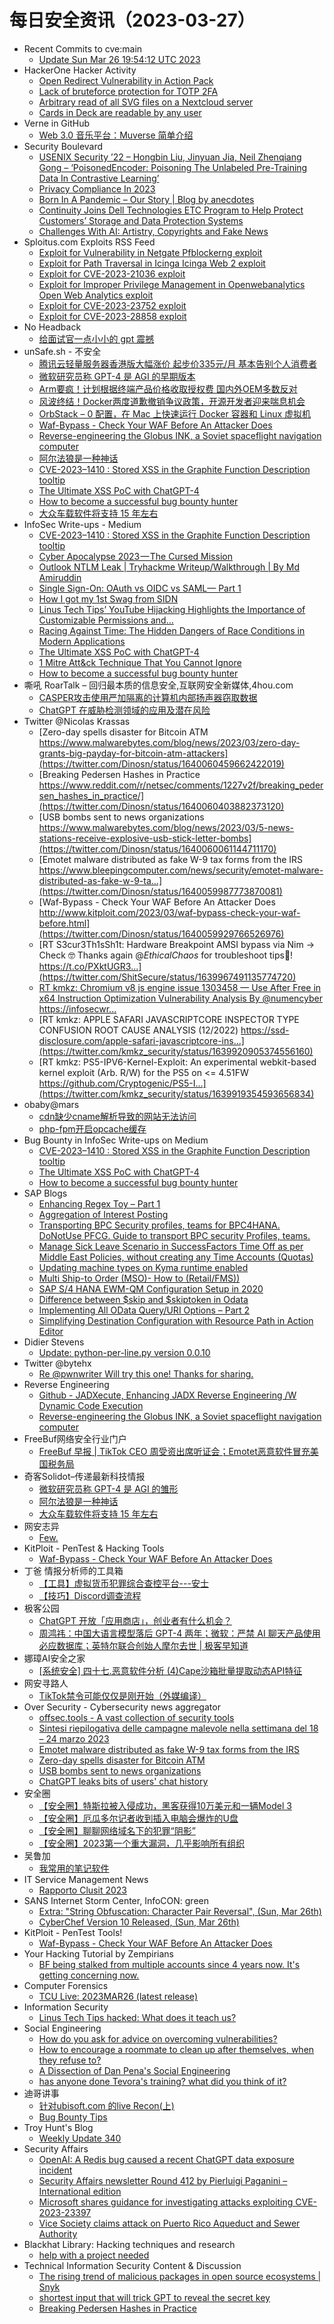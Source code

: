 # 每日安全资讯（2023-03-27）

- Recent Commits to cve:main
  - [Update Sun Mar 26 19:54:12 UTC 2023](https://github.com/trickest/cve/commit/c3d35855b22d1f1730dff885d059534f9a7d8850)
- HackerOne Hacker Activity
  - [Open Redirect Vulnerability in Action Pack](https://hackerone.com/reports/1865991)
  - [Lack of bruteforce protection for TOTP 2FA](https://hackerone.com/reports/1265709)
  - [Arbitrary read of all SVG files on a Nextcloud server](https://hackerone.com/reports/1302155)
  - [Cards in Deck are readable by any user](https://hackerone.com/reports/1331728)
- Verne in GitHub
  - [Web 3.0 音乐平台：Muverse 简单介绍](https://einverne.github.io/post/2023/03/muverse.html)
- Security Boulevard
  - [USENIX Security ’22 – Hongbin Liu, Jinyuan Jia, Neil Zhenqiang Gong – ‘PoisonedEncoder: Poisoning The Unlabeled Pre-Training Data In Contrastive Learning’](https://securityboulevard.com/2023/03/usenix-security-22-hongbin-liu-jinyuan-jia-neil-zhenqiang-gong-poisonedencoder-poisoning-the-unlabeled-pre-training-data-in-contrastive-learning/)
  - [Privacy Compliance In 2023](https://securityboulevard.com/2023/03/privacy-compliance-in-2023/)
  - [Born In A Pandemic – Our Story | Blog by anecdotes](https://securityboulevard.com/2023/03/born-in-a-pandemic-our-story-blog-by-anecdotes/)
  - [Continuity Joins Dell Technologies ETC Program to Help Protect Customers’ Storage and Data Protection Systems](https://securityboulevard.com/2023/03/continuity-joins-dell-technologies-etc-program-to-help-protect-customers-storage-and-data-protection-systems/)
  - [Challenges With AI: Artistry, Copyrights and Fake News](https://securityboulevard.com/2023/03/challenges-with-ai-artistry-copyrights-and-fake-news/)
- Sploitus.com Exploits RSS Feed
  - [Exploit for Vulnerability in Netgate Pfblockerng exploit](https://sploitus.com/exploit?id=CCD5CAA5-6C3B-5F0E-BAD9-89B84D17AAFD&utm_source=rss&utm_medium=rss)
  - [Exploit for Path Traversal in Icinga Icinga Web 2 exploit](https://sploitus.com/exploit?id=6D04130D-AF21-5B54-B7F6-BF4754C22045&utm_source=rss&utm_medium=rss)
  - [Exploit for CVE-2023-21036 exploit](https://sploitus.com/exploit?id=CE4D8CD6-3A45-5B98-B4C9-06630AB2BC23&utm_source=rss&utm_medium=rss)
  - [Exploit for Improper Privilege Management in Openwebanalytics Open Web Analytics exploit](https://sploitus.com/exploit?id=29D543EF-B6CC-5C01-8298-BF4FEBE17E0A&utm_source=rss&utm_medium=rss)
  - [Exploit for CVE-2023-23752 exploit](https://sploitus.com/exploit?id=54927F48-C5BC-5D6B-870D-5A9C42925094&utm_source=rss&utm_medium=rss)
  - [Exploit for CVE-2023-28858 exploit](https://sploitus.com/exploit?id=C2DBAD0F-81CF-5325-B3DE-6509B2D493D9&utm_source=rss&utm_medium=rss)
- No Headback
  - [给面试官一点小小的 gpt 震撼](http://xargin.com/the-death-of-baguwen/)
- unSafe.sh - 不安全
  - [腾讯云轻量服务器香港版大幅涨价 起步价335元/月 基本告别个人消费者](https://buaq.net/go-155368.html)
  - [微软研究员称 GPT-4 是 AGI 的早期版本](https://buaq.net/go-155362.html)
  - [Arm要疯！计划根据终端产品价格收取授权费 国内外OEM多数反对](https://buaq.net/go-155359.html)
  - [风波终结！Docker两度道歉撤销争议政策，开源开发者迎来喘息机会](https://buaq.net/go-155360.html)
  - [OrbStack – 0 配置，在 Mac 上快速运行 Docker 容器和 Linux 虚拟机](https://buaq.net/go-155352.html)
  - [Waf-Bypass - Check Your WAF Before An Attacker Does](https://buaq.net/go-155332.html)
  - [Reverse-engineering the Globus INK, a Soviet spaceflight navigation computer](https://buaq.net/go-155341.html)
  - [阿尔法狼是一种神话](https://buaq.net/go-155334.html)
  - [CVE-2023–1410 : Stored XSS in the Graphite Function Description tooltip](https://buaq.net/go-155342.html)
  - [The Ultimate XSS PoC with ChatGPT-4](https://buaq.net/go-155343.html)
  - [How to become a successful bug bounty hunter](https://buaq.net/go-155344.html)
  - [大众车载软件将支持 15 年左右](https://buaq.net/go-155335.html)
- InfoSec Write-ups - Medium
  - [CVE-2023–1410 : Stored XSS in the Graphite Function Description tooltip](https://infosecwriteups.com/cve-2023-1410-stored-xss-in-the-graphite-function-description-tooltip-165bdc32154c?source=rss----7b722bfd1b8d---4)
  - [Cyber Apocalypse 2023 — The Cursed Mission](https://infosecwriteups.com/cyber-apocalypse-2023-the-cursed-mission-f4f52a97e485?source=rss----7b722bfd1b8d---4)
  - [Outlook NTLM Leak | Tryhackme Writeup/Walkthrough | By Md Amiruddin](https://infosecwriteups.com/outlook-ntlm-leak-tryhackme-writeup-walkthrough-by-md-amiruddin-8d2c51193f3f?source=rss----7b722bfd1b8d---4)
  - [Single Sign-On: OAuth vs OIDC vs SAML— Part 1](https://infosecwriteups.com/single-sign-on-oauth-vs-oidc-vs-saml-part-1-bbbbbf010beb?source=rss----7b722bfd1b8d---4)
  - [How I got my 1st Swag from SIDN](https://infosecwriteups.com/how-i-got-my-1st-swag-from-sidn-5a392c845755?source=rss----7b722bfd1b8d---4)
  - [Linus Tech Tips’ YouTube Hijacking Highlights the Importance of Customizable Permissions and…](https://infosecwriteups.com/linus-tech-tips-youtube-hijacking-highlights-the-importance-of-customizable-permissions-and-bf554470173c?source=rss----7b722bfd1b8d---4)
  - [Racing Against Time: The Hidden Dangers of Race Conditions in Modern Applications](https://infosecwriteups.com/racing-against-time-the-hidden-dangers-of-race-conditions-in-modern-applications-2aedfb26e4fc?source=rss----7b722bfd1b8d---4)
  - [The Ultimate XSS PoC with ChatGPT-4](https://infosecwriteups.com/the-ultimate-xss-poc-with-chatgpt-4-2be606a13a2e?source=rss----7b722bfd1b8d---4)
  - [1 Mitre Att&ck Technique That You Cannot Ignore](https://infosecwriteups.com/1-mitre-att-ck-technique-that-you-cannot-ignore-536eb9b2b5e7?source=rss----7b722bfd1b8d---4)
  - [How to become a successful bug bounty hunter](https://infosecwriteups.com/how-to-become-a-successful-bug-bounty-hunter-adc05c90b174?source=rss----7b722bfd1b8d---4)
- 嘶吼 RoarTalk – 回归最本质的信息安全,互联网安全新媒体,4hou.com
  - [CASPER攻击使用严加隔离的计算机内部扬声器窃取数据](https://www.4hou.com/posts/gXBY)
  - [ChatGPT 在威胁检测领域的应用及潜在风险](https://www.4hou.com/posts/50jB)
- Twitter @Nicolas Krassas
  - [Zero-day spells disaster for Bitcoin ATM https://www.malwarebytes.com/blog/news/2023/03/zero-day-grants-big-payday-for-bitcoin-atm-attackers](https://twitter.com/Dinosn/status/1640060459662422019)
  - [Breaking Pedersen Hashes in Practice https://www.reddit.com/r/netsec/comments/1227v2f/breaking_pedersen_hashes_in_practice/](https://twitter.com/Dinosn/status/1640060403882373120)
  - [USB bombs sent to news organizations https://www.malwarebytes.com/blog/news/2023/03/5-news-stations-receive-explosive-usb-stick-letter-bombs](https://twitter.com/Dinosn/status/1640060061144711170)
  - [Emotet malware distributed as fake W-9 tax forms from the IRS https://www.bleepingcomputer.com/news/security/emotet-malware-distributed-as-fake-w-9-ta...](https://twitter.com/Dinosn/status/1640059987773870081)
  - [Waf-Bypass - Check Your WAF Before An Attacker Does http://www.kitploit.com/2023/03/waf-bypass-check-your-waf-before.html](https://twitter.com/Dinosn/status/1640059929766526976)
  - [RT S3cur3Th1sSh1t: Hardware Breakpoint AMSI bypass via Nim -> Check 🤓 Thanks again @_EthicalChaos_ for troubleshoot tips🍻! https://t.co/PXktUGR3...](https://twitter.com/ShitSecure/status/1639967491135774720)
  - [RT kmkz: Chromium v8 js engine issue 1303458 — Use After Free in x64 Instruction Optimization Vulnerability Analysis By @numencyber https://infosecwr...](https://twitter.com/kmkz_security/status/1639921960749506561)
  - [RT kmkz: APPLE SAFARI JAVASCRIPTCORE INSPECTOR TYPE CONFUSION ROOT CAUSE ANALYSIS (12/2022) https://ssd-disclosure.com/apple-safari-javascriptcore-ins...](https://twitter.com/kmkz_security/status/1639920905374556160)
  - [RT kmkz: PS5-IPV6-Kernel-Exploit: An experimental webkit-based kernel exploit (Arb. R/W) for the PS5 on <= 4.51FW https://github.com/Cryptogenic/PS5-I...](https://twitter.com/kmkz_security/status/1639919354593656834)
- obaby@mars
  - [cdn缺少cname解析导致的网站无法访问](https://h4ck.org.cn/2023/03/cdn%e7%bc%ba%e5%b0%91cname%e8%a7%a3%e6%9e%90%e5%af%bc%e8%87%b4%e7%9a%84%e7%bd%91%e7%ab%99%e6%97%a0%e6%b3%95%e8%ae%bf%e9%97%ae/)
  - [php-fpm开启opcache缓存](https://h4ck.org.cn/2023/03/php-fpm%e5%bc%80%e5%90%afopcache%e7%bc%93%e5%ad%98/)
- Bug Bounty in InfoSec Write-ups on Medium
  - [CVE-2023–1410 : Stored XSS in the Graphite Function Description tooltip](https://infosecwriteups.com/cve-2023-1410-stored-xss-in-the-graphite-function-description-tooltip-165bdc32154c?source=rss----7b722bfd1b8d--bug_bounty)
  - [The Ultimate XSS PoC with ChatGPT-4](https://infosecwriteups.com/the-ultimate-xss-poc-with-chatgpt-4-2be606a13a2e?source=rss----7b722bfd1b8d--bug_bounty)
  - [How to become a successful bug bounty hunter](https://infosecwriteups.com/how-to-become-a-successful-bug-bounty-hunter-adc05c90b174?source=rss----7b722bfd1b8d--bug_bounty)
- SAP Blogs
  - [Enhancing Regex Toy – Part 1](https://blogs.sap.com/2023/03/26/enhancing-regex-toy-part-1/)
  - [Aggregation of Interest Posting](https://blogs.sap.com/2023/03/26/aggregation-of-interest-posting/)
  - [Transporting BPC Security profiles, teams for BPC4HANA. DoNotUse PFCG. Guide to transport BPC security Profiles, teams.](https://blogs.sap.com/2023/03/26/transporting-bpc-security-profiles-teams-for-bpc4hana.-donotuse-pfcg./)
  - [Manage Sick Leave Scenario in SuccessFactors Time Off as per Middle East Policies, without creating any Time Accounts (Quotas)](https://blogs.sap.com/2023/03/26/manage-sick-leave-scenario-in-successfactors-time-off-as-per-middle-east-policies-without-creating-any-time-accounts-quotas/)
  - [Updating machine types on Kyma runtime enabled](https://blogs.sap.com/2023/03/26/updating-machine-types-on-kyma-runtime-enabled/)
  - [Multi Ship-to Order (MSO)- How to (Retail/FMS))](https://blogs.sap.com/2023/03/26/multi-ship-to-order-mso-how-to-retail-fms/)
  - [SAP S/4 HANA EWM-QM Configuration Setup in 2020](https://blogs.sap.com/2023/03/26/sap-s-4-hana-ewm-qm-configuration-setup-in-2020/)
  - [Difference between $skip and $skiptoken in Odata](https://blogs.sap.com/2023/03/26/difference-between-skip-and-skiptoken-in-odata/)
  - [Implementing All OData Query/URI Options – Part 2](https://blogs.sap.com/2023/03/26/implementing-all-odata-query-uri-options-part-2/)
  - [Simplifying Destination Configuration with Resource Path in Action Editor](https://blogs.sap.com/2023/03/26/simplifying-destination-configuration-with-resource-path-in-action-editor/)
- Didier Stevens
  - [Update: python-per-line.py version 0.0.10](https://blog.didierstevens.com/2023/03/26/update-python-per-line-py-version-0-0-10/)
- Twitter @bytehx
  - [Re @pwnwriter Will try this one! Thanks for sharing.](https://twitter.com/bytehx343/status/1639911012395814914)
- Reverse Engineering
  - [Github - JADXecute, Enhancing JADX Reverse Engineering /W Dynamic Code Execution](https://www.reddit.com/r/ReverseEngineering/comments/122w8l9/github_jadxecute_enhancing_jadx_reverse/)
  - [Reverse-engineering the Globus INK, a Soviet spaceflight navigation computer](https://www.reddit.com/r/ReverseEngineering/comments/122j1hp/reverseengineering_the_globus_ink_a_soviet/)
- FreeBuf网络安全行业门户
  - [FreeBuf 早报 | TikTok CEO 周受资出席听证会；Emotet恶意软件冒充美国税务局](https://www.freebuf.com/news/361616.html)
- 奇客Solidot–传递最新科技情报
  - [微软研究员称 GPT-4 是 AGI 的雏形](https://www.solidot.org/story?sid=74494)
  - [阿尔法狼是一种神话](https://www.solidot.org/story?sid=74493)
  - [大众车载软件将支持 15 年左右](https://www.solidot.org/story?sid=74492)
- 网安志异
  - [Few.](https://mp.weixin.qq.com/s?__biz=MzAxNzYyNzMyNg==&mid=2664232467&idx=1&sn=d94c2ff37df0f63e9534ba78971a063f&chksm=80daf7c2b7ad7ed4b1bc72da66dc6f71215754a79d79da6c74cb1756b7a64e02abd793bad296&scene=58&subscene=0#rd)
- KitPloit - PenTest & Hacking Tools
  - [Waf-Bypass - Check Your WAF Before An Attacker Does](http://www.kitploit.com/2023/03/waf-bypass-check-your-waf-before.html)
- 丁爸 情报分析师的工具箱
  - [【工具】虚拟货币犯罪综合查控平台---安士](https://mp.weixin.qq.com/s?__biz=MzI2MTE0NTE3Mw==&mid=2651135551&idx=1&sn=e9ae2982b03a7840ae0969e0444bc9fa&chksm=f1af6905c6d8e0135277700c162c3f10d58a20faf43e65752c738d2e96bcb422e610373ca369&scene=58&subscene=0#rd)
  - [​【技巧】Discord调查流程](https://mp.weixin.qq.com/s?__biz=MzI2MTE0NTE3Mw==&mid=2651135551&idx=2&sn=82ed83483d58e1031542cc4a365c7bfe&chksm=f1af6905c6d8e0139fe8c9e344c674541faad1c8864c5b089342b08efb0ca1bfa07cbfb33bbd&scene=58&subscene=0#rd)
- 极客公园
  - [ChatGPT 开放「应用商店」，创业者有什么机会？](https://mp.weixin.qq.com/s?__biz=MTMwNDMwODQ0MQ==&mid=2652987307&idx=1&sn=3a42a0b55e47c2549af426952e2e612e&chksm=7e54221d4923ab0ba8ecff05e415ec9058d24f989a49213b0ebcdf2911aa993fd8dacda4694f&scene=58&subscene=0#rd)
  - [周鸿祎：中国大语言模型落后 GPT-4 两年；微软：严禁 AI 聊天产品使用必应数据库；英特尔联合创始人摩尔去世 | 极客早知道](https://mp.weixin.qq.com/s?__biz=MTMwNDMwODQ0MQ==&mid=2652987217&idx=1&sn=bd438bd29223da51157a58005d7d6afd&chksm=7e5422e74923abf177015d04e387939ee673fb67dc4666d09dd3885085a2e4c2d7ad2f9def1d&scene=58&subscene=0#rd)
- 娜璋AI安全之家
  - [[系统安全] 四十七.恶意软件分析 (4)Cape沙箱批量提取动态API特征](https://mp.weixin.qq.com/s?__biz=Mzg5MTM5ODU2Mg==&mid=2247498025&idx=1&sn=5d97c115b4ab670be999638da5915adc&chksm=cfcf49e4f8b8c0f24e5a37e375302748665292dfa7411618102dafc82f8c9c4c8c2f921fe5cb&scene=58&subscene=0#rd)
- 网安寻路人
  - [TikTok禁令可能仅仅是刚开始（外媒编译）](https://mp.weixin.qq.com/s?__biz=MzIxODM0NDU4MQ==&mid=2247499367&idx=1&sn=bb2e4afb14c15b313c14a9525821e79a&chksm=97e9438da09eca9b9845875fdced023bb05cca99adff778dea53c6dca7c0498fdaf9d0ce3beb&scene=58&subscene=0#rd)
- Over Security - Cybersecurity news aggregator
  - [offsec.tools - A vast collection of security tools](https://offsec.tools/)
  - [Sintesi riepilogativa delle campagne malevole nella settimana del 18 – 24 marzo 2023](https://cert-agid.gov.it/news/sintesi-riepilogativa-delle-campagne-malevole-nella-settimana-del-18-24-marzo-2023/)
  - [Emotet malware distributed as fake W-9 tax forms from the IRS](https://www.bleepingcomputer.com/news/security/emotet-malware-distributed-as-fake-w-9-tax-forms-from-the-irs/)
  - [Zero-day spells disaster for Bitcoin ATM](https://www.malwarebytes.com/blog/news/2023/03/zero-day-grants-big-payday-for-bitcoin-atm-attackers)
  - [USB bombs sent to news organizations](https://www.malwarebytes.com/blog/news/2023/03/5-news-stations-receive-explosive-usb-stick-letter-bombs)
  - [ChatGPT leaks bits of users' chat history](https://www.malwarebytes.com/blog/news/2023/03/chatgpt-reveals-chat-history-of-other-users)
- 安全圈
  - [【安全圈】特斯拉被入侵成功，黑客获得10万美元和一辆Model 3](https://mp.weixin.qq.com/s?__biz=MzIzMzE4NDU1OQ==&mid=2652031856&idx=1&sn=bfa479596cad223ff9e5ba25b4e62efd&chksm=f36fe730c4186e2627b328df39ac503ed37fe4fa53acfc27088f1ca1fe119ad564c063c3c618&scene=58&subscene=0#rd)
  - [【安全圈】厄瓜多尔记者收到插入电脑会爆炸的U盘](https://mp.weixin.qq.com/s?__biz=MzIzMzE4NDU1OQ==&mid=2652031856&idx=2&sn=fa273a216da2d4e45e2a62bddc747072&chksm=f36fe730c4186e260b0178640ad7d800a7d1b656e783880925b5d22b096564a1a816a50721d4&scene=58&subscene=0#rd)
  - [【安全圈】聊聊网络域名下的犯罪“阴影”](https://mp.weixin.qq.com/s?__biz=MzIzMzE4NDU1OQ==&mid=2652031856&idx=3&sn=a60e940ae589ef2648400117b32c4d7d&chksm=f36fe730c4186e2640cb82c2fc306ae86a5dd70675e2fd21f3e651e2f968d5e0f0ca17fc3f47&scene=58&subscene=0#rd)
  - [【安全圈】2023第一个重大漏洞，几乎影响所有组织](https://mp.weixin.qq.com/s?__biz=MzIzMzE4NDU1OQ==&mid=2652031856&idx=4&sn=c9f626a533e011a570bff35aa6a8918d&chksm=f36fe730c4186e26cbf2b6dbacb8cb52d4f5399aa0df0aa8f3b4e636fabe2e7b176965026a13&scene=58&subscene=0#rd)
- 吴鲁加
  - [我常用的笔记软件](https://mp.weixin.qq.com/s?__biz=Mzg5NDY4ODM1MA==&mid=2247484387&idx=1&sn=4ea8ff6f05512bf23cd66a543b5d6dae&chksm=c01a8ed2f76d07c4b091a758190cdc9be2f038b5f84864ab8ee655fd1e243aae395e1461b200&scene=58&subscene=0#rd)
- IT Service Management News
  - [Rapporto Clusit 2023](http://blog.cesaregallotti.it/2023/03/rapporto-clusit-2023.html)
- SANS Internet Storm Center, InfoCON: green
  - [Extra: "String Obfuscation: Character Pair Reversal", (Sun, Mar 26th)](https://isc.sans.edu/diary/rss/29656)
  - [CyberChef Version 10 Released, (Sun, Mar 26th)](https://isc.sans.edu/diary/rss/29672)
- KitPloit - PenTest Tools!
  - [Waf-Bypass - Check Your WAF Before An Attacker Does](http://www.kitploit.com/2023/03/waf-bypass-check-your-waf-before.html)
- Your Hacking Tutorial by Zempirians
  - [BF being stalked from multiple accounts since 4 years now. It's getting concerning now.](https://www.reddit.com/r/HowToHack/comments/122u514/bf_being_stalked_from_multiple_accounts_since_4/)
- Computer Forensics
  - [TCU Live: 2023MAR26 (latest release)](https://www.reddit.com/r/computerforensics/comments/122xun2/tcu_live_2023mar26_latest_release/)
- Information Security
  - [Linus Tech Tips hacked: What does it teach us?](https://www.reddit.com/r/Information_Security/comments/1232tiq/linus_tech_tips_hacked_what_does_it_teach_us/)
- Social Engineering
  - [How do you ask for advice on overcoming vulnerabilities?](https://www.reddit.com/r/SocialEngineering/comments/122zmy2/how_do_you_ask_for_advice_on_overcoming/)
  - [How to encourage a roommate to clean up after themselves, when they refuse to?](https://www.reddit.com/r/SocialEngineering/comments/1225exx/how_to_encourage_a_roommate_to_clean_up_after/)
  - [A Dissection of Dan Pena's Social Engineering](https://www.reddit.com/r/SocialEngineering/comments/122atgu/a_dissection_of_dan_penas_social_engineering/)
  - [has anyone done Tevora's training? what did you think of it?](https://www.reddit.com/r/SocialEngineering/comments/1224ttd/has_anyone_done_tevoras_training_what_did_you/)
- 迪哥讲事
  - [针对ubisoft.com 的live Recon(上)](https://mp.weixin.qq.com/s?__biz=MzIzMTIzNTM0MA==&mid=2247488349&idx=1&sn=6e518b467d6f94322e84f610fd9b58cf&chksm=e8a6193edfd19028256e50330daa41ea6722485b7a814f71d305f6ab98a28fbb0e89006f9554&scene=58&subscene=0#rd)
  - [Bug Bounty Tips](https://mp.weixin.qq.com/s?__biz=MzIzMTIzNTM0MA==&mid=2247488349&idx=2&sn=241aec0dbc1ada078f1f345d39517770&chksm=e8a6193edfd19028a9bde0fb47793b05cbe5108bef34ce514eb750a84902d99acff5b9e58c14&scene=58&subscene=0#rd)
- Troy Hunt's Blog
  - [Weekly Update 340](https://www.troyhunt.com/weekly-update-340/)
- Security Affairs
  - [OpenAI: A Redis bug caused a recent ChatGPT data exposure incident](https://securityaffairs.com/144057/data-breach/openai-chatgpt-redis-bug-data-leak.html)
  - [Security Affairs newsletter Round 412 by Pierluigi Paganini – International edition](https://securityaffairs.com/144054/breaking-news/security-affairs-newsletter-round-412-by-pierluigi-paganini.html)
  - [Microsoft shares guidance for investigating attacks exploiting CVE-2023-23397](https://securityaffairs.com/144040/apt/detecting-cve-2023-23397-attacks.html)
  - [Vice Society claims attack on Puerto Rico Aqueduct and Sewer Authority](https://securityaffairs.com/144022/hacking/puerto-rico-aqueduct-and-sewer-authority-attack.html)
- Blackhat Library: Hacking techniques and research
  - [help with a project needed](https://www.reddit.com/r/blackhat/comments/122k5di/help_with_a_project_needed/)
- Technical Information Security Content & Discussion
  - [The rising trend of malicious packages in open source ecosystems | Snyk](https://www.reddit.com/r/netsec/comments/122eu5r/the_rising_trend_of_malicious_packages_in_open/)
  - [shortest input that will trick GPT to reveal the secret key](https://www.reddit.com/r/netsec/comments/122ixvz/shortest_input_that_will_trick_gpt_to_reveal_the/)
  - [Breaking Pedersen Hashes in Practice](https://www.reddit.com/r/netsec/comments/1227v2f/breaking_pedersen_hashes_in_practice/)
